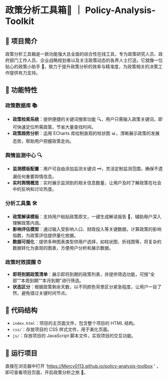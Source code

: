 # 政策分析工具箱🧰 ｜ Policy-Analysis-Toolkit

## 🌟 项目简介
政策分析工具箱是一款功能强大且全面的综合性在线工具，专为政策研究人员、政府部门工作人员、企业战略规划者以及关注政策动态的各界人士打造。它就像一位贴心的政策小助手 🤖，致力于提升政策分析的效率与精准度，为政策相关的决策工作提供有力支持。

## 💪 功能特性

### 政策数据库 📚
- **政策检索系统**：提供便捷的关键词搜索功能 🔍，用户只需输入政策关键词，即可快速定位所需政策，节省大量查找时间。
- **政策趋势分析**：运用 ECharts 库绘制直观的柱状图 📊，清晰展示政策的发展态势，帮助用户把握政策走向。

### 舆情监测中心 🔍
- **监测模板配置**：用户可自由添加监测关键词 🗝️，灵活定制监测范围，确保不遗漏任何重要舆情信息。
- **实时舆情概览**：实时展示监测到的相关信息数量，让用户及时了解政策在社会中的反响和讨论热度。

### 分析工具集 🛠️
- **政策解读模板**：支持用户粘贴政策原文，一键生成解读报告 📄，辅助用户深入理解政策内涵。
- **影响评估模型**：通过输入受影响人口、财政投入等关键数据，计算政策的影响指数，为政策评估提供量化依据。
- **数据可视化**：提供多种图表类型供用户选择，如柱状图、折线图等，将复杂的数据转化为直观的图表，方便用户分析和展示数据。

### 政策时效提醒 ⏰
- **即将到期政策清单**：展示即将到期的政策列表，并提供筛选功能，可按“全部”“本周到期”“本月到期”进行筛选。
- **状态区分**：根据政策剩余天数，以不同颜色背景区分紧急程度，让用户一目了然，避免错过关键时间节点。

## 📁 代码结构
- `index.html`：项目的主页面文件，包含整个项目的 HTML 结构。
- `css/`：存放项目的 CSS 样式文件，用于美化页面。
- `js/`：存放项目的 JavaScript 脚本文件，实现项目的交互功能。

## 🚀 运行项目
直接在浏览器中打开 ‘https://Mercy0113.github.io/policy-analysis-toolbox ’ ，即可查看项目页面，开启政策分析之旅 🎉。


